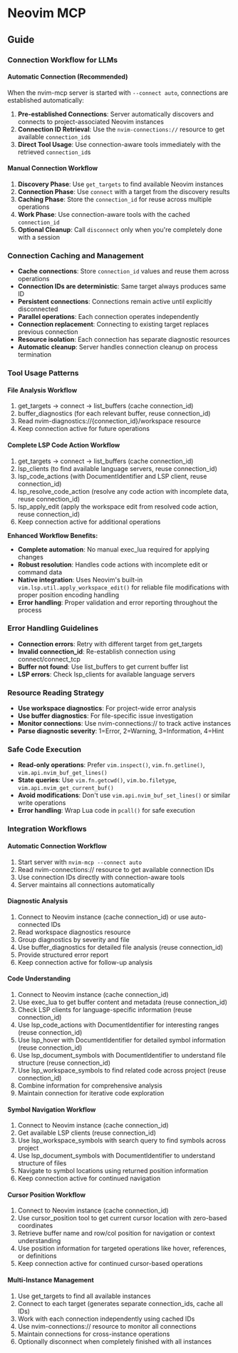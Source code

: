 # Neovim MCP

## Guide

### Connection Workflow for LLMs

#### Automatic Connection (Recommended)

When the nvim-mcp server is started with `--connect auto`, connections are
established automatically:

1. **Pre-established Connections**: Server automatically discovers and connects
   to project-associated Neovim instances
2. **Connection ID Retrieval**: Use the `nvim-connections://` resource to get
   available `connection_id`s
3. **Direct Tool Usage**: Use connection-aware tools immediately with the
   retrieved `connection_id`s

#### Manual Connection Workflow

1. **Discovery Phase**: Use `get_targets` to find available Neovim instances
2. **Connection Phase**: Use `connect` with a target from the discovery results
3. **Caching Phase**: Store the `connection_id` for reuse across multiple operations
4. **Work Phase**: Use connection-aware tools with the cached `connection_id`
5. **Optional Cleanup**: Call `disconnect` only when you're completely done
   with a session

### Connection Caching and Management

- **Cache connections**: Store `connection_id` values and reuse them across operations
- **Connection IDs are deterministic**: Same target always produces same ID
- **Persistent connections**: Connections remain active until explicitly disconnected
- **Parallel operations**: Each connection operates independently
- **Connection replacement**: Connecting to existing target replaces previous connection
- **Resource isolation**: Each connection has separate diagnostic resources
- **Automatic cleanup**: Server handles connection cleanup on process termination

### Tool Usage Patterns

#### File Analysis Workflow

1. get_targets → connect → list_buffers (cache connection_id)
2. buffer_diagnostics (for each relevant buffer, reuse connection_id)
3. Read nvim-diagnostics://{connection_id}/workspace resource
4. Keep connection active for future operations

#### Complete LSP Code Action Workflow

1. get_targets → connect → list_buffers (cache connection_id)
2. lsp_clients (to find available language servers, reuse connection_id)
3. lsp_code_actions (with DocumentIdentifier and LSP client, reuse connection_id)
4. lsp_resolve_code_action (resolve any code action with incomplete data, reuse connection_id)
5. lsp_apply_edit (apply the workspace edit from resolved code action, reuse connection_id)
6. Keep connection active for additional operations

**Enhanced Workflow Benefits:**

- **Complete automation**: No manual exec_lua required for applying changes
- **Robust resolution**: Handles code actions with incomplete edit or command data
- **Native integration**: Uses Neovim's built-in `vim.lsp.util.apply_workspace_edit()`
  for reliable file modifications with proper position encoding handling
- **Error handling**: Proper validation and error reporting throughout the process

### Error Handling Guidelines

- **Connection errors**: Retry with different target from get_targets
- **Invalid connection_id**: Re-establish connection using connect/connect_tcp
- **Buffer not found**: Use list_buffers to get current buffer list
- **LSP errors**: Check lsp_clients for available language servers

### Resource Reading Strategy

- **Use workspace diagnostics**: For project-wide error analysis
- **Use buffer diagnostics**: For file-specific issue investigation
- **Monitor connections**: Use nvim-connections:// to track active instances
- **Parse diagnostic severity**: 1=Error, 2=Warning, 3=Information, 4=Hint

### Safe Code Execution

- **Read-only operations**: Prefer `vim.inspect()`, `vim.fn.getline()`, `vim.api.nvim_buf_get_lines()`
- **State queries**: Use `vim.fn.getcwd()`, `vim.bo.filetype`, `vim.api.nvim_get_current_buf()`
- **Avoid modifications**: Don't use `vim.api.nvim_buf_set_lines()` or similar
  write operations
- **Error handling**: Wrap Lua code in `pcall()` for safe execution

### Integration Workflows

#### Automatic Connection Workflow

1. Start server with `nvim-mcp --connect auto`
2. Read nvim-connections:// resource to get available connection IDs
3. Use connection IDs directly with connection-aware tools
4. Server maintains all connections automatically

#### Diagnostic Analysis

1. Connect to Neovim instance (cache connection_id) or use auto-connected IDs
2. Read workspace diagnostics resource
3. Group diagnostics by severity and file
4. Use buffer_diagnostics for detailed file analysis (reuse connection_id)
5. Provide structured error report
6. Keep connection active for follow-up analysis

#### Code Understanding

1. Connect to Neovim instance (cache connection_id)
2. Use exec_lua to get buffer content and metadata (reuse connection_id)
3. Check LSP clients for language-specific information (reuse connection_id)
4. Use lsp_code_actions with DocumentIdentifier for interesting ranges (reuse connection_id)
5. Use lsp_hover with DocumentIdentifier for detailed symbol information (reuse connection_id)
6. Use lsp_document_symbols with DocumentIdentifier to understand file
   structure (reuse connection_id)
7. Use lsp_workspace_symbols to find related code across project (reuse connection_id)
8. Combine information for comprehensive analysis
9. Maintain connection for iterative code exploration

#### Symbol Navigation Workflow

1. Connect to Neovim instance (cache connection_id)
2. Get available LSP clients (reuse connection_id)
3. Use lsp_workspace_symbols with search query to find symbols across project
4. Use lsp_document_symbols with DocumentIdentifier to understand structure of files
5. Navigate to symbol locations using returned position information
6. Keep connection active for continued navigation

#### Cursor Position Workflow

1. Connect to Neovim instance (cache connection_id)
2. Use cursor_position tool to get current cursor location with zero-based coordinates
3. Retrieve buffer name and row/col position for navigation or context understanding
4. Use position information for targeted operations like hover, references, or definitions
5. Keep connection active for continued cursor-based operations

#### Multi-Instance Management

1. Use get_targets to find all available instances
2. Connect to each target (generates separate connection_ids, cache all IDs)
3. Work with each connection independently using cached IDs
4. Use nvim-connections:// resource to monitor all connections
5. Maintain connections for cross-instance operations
6. Optionally disconnect when completely finished with all instances
